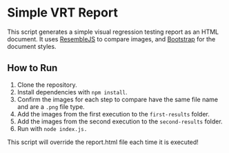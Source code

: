 # Simple VRT Report
This script generates a simple visual regression testing report as an HTML document. It uses [ResembleJS](https://github.com/rsmbl/Resemble.js) to compare images, and [Bootstrap](https://github.com/twbs/bootstrap) for the document styles.

## How to Run
1. Clone the repository.
2. Install dependencies with `npm install`.
3. Confirm the images for each step to compare have the same file name and are a `.png` file type.
4. Add the images from the first execution to the `first-results` folder.
5. Add the images from the second execution to the `second-results` folder.
6. Run with `node index.js.`

This script will override the report.html file each time it is executed!
